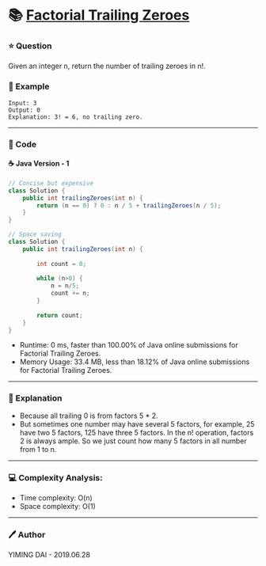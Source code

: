 # :books: [Factorial Trailing Zeroes](https://leetcode.com/problems/factorial-trailing-zeroes/)

### :star: Question

Given an integer n, return the number of trailing zeroes in n!.

### :car: Example

```
Input: 3
Output: 0
Explanation: 3! = 6, no trailing zero.
```

---

### :hammer: Code

#### :coffee: Java Version - 1

```java
// Concise but expensive
class Solution {
    public int trailingZeroes(int n) {
        return (n == 0) ? 0 : n / 5 + trailingZeroes(n / 5);
    }
}

// Space saving
class Solution {
    public int trailingZeroes(int n) {
        
        int count = 0;
        
        while (n>0) {
            n = n/5;
            count += n;
        }
        
        return count;
    }
}
```

- Runtime: 0 ms, faster than 100.00% of Java online submissions for Factorial Trailing Zeroes.
- Memory Usage: 33.4 MB, less than 18.12% of Java online submissions for Factorial Trailing Zeroes.

---

### :pencil: Explanation

- Because all trailing 0 is from factors 5 * 2.
- But sometimes one number may have several 5 factors, for example, 25 have two 5 factors, 125 have three 5 factors. In the n! operation, factors 2 is always ample. So we just count how many 5 factors in all number from 1 to n.

---

### :computer: Complexity Analysis:

- Time complexity: O(n)
- Space complexity: O(1)

---

### :pen: Author

YIMING DAI - 2019.06.28
